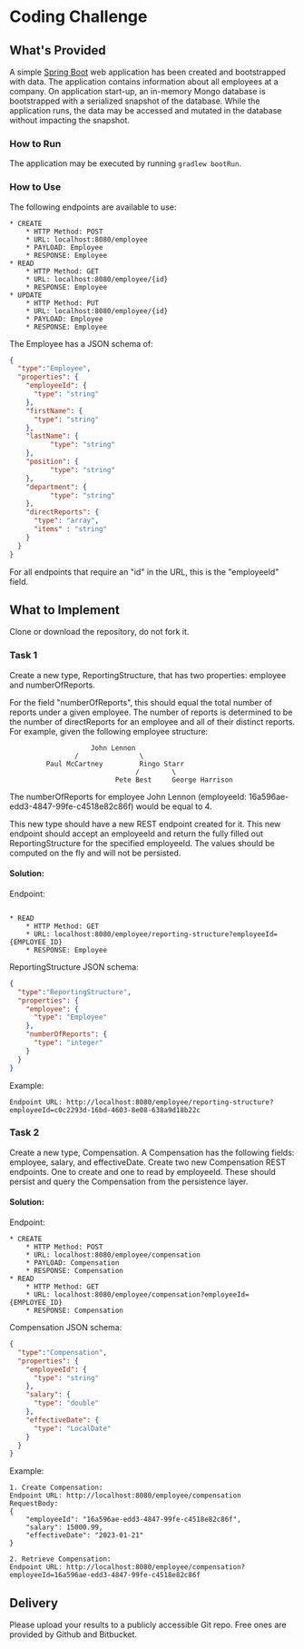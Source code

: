 # Coding Challenge
## What's Provided
A simple [Spring Boot](https://projects.spring.io/spring-boot/) web application has been created and bootstrapped 
with data. The application contains information about all employees at a company. On application start-up, an in-memory 
Mongo database is bootstrapped with a serialized snapshot of the database. While the application runs, the data may be
accessed and mutated in the database without impacting the snapshot.

### How to Run
The application may be executed by running `gradlew bootRun`.

### How to Use
The following endpoints are available to use:
```
* CREATE
    * HTTP Method: POST 
    * URL: localhost:8080/employee
    * PAYLOAD: Employee
    * RESPONSE: Employee
* READ
    * HTTP Method: GET 
    * URL: localhost:8080/employee/{id}
    * RESPONSE: Employee
* UPDATE
    * HTTP Method: PUT 
    * URL: localhost:8080/employee/{id}
    * PAYLOAD: Employee
    * RESPONSE: Employee
```
The Employee has a JSON schema of:
```json
{
  "type":"Employee",
  "properties": {
    "employeeId": {
      "type": "string"
    },
    "firstName": {
      "type": "string"
    },
    "lastName": {
          "type": "string"
    },
    "position": {
          "type": "string"
    },
    "department": {
          "type": "string"
    },
    "directReports": {
      "type": "array",
      "items" : "string"
    }
  }
}
```
For all endpoints that require an "id" in the URL, this is the "employeeId" field.

## What to Implement
Clone or download the repository, do not fork it.

### Task 1
Create a new type, ReportingStructure, that has two properties: employee and numberOfReports.

For the field "numberOfReports", this should equal the total number of reports under a given employee. The number of 
reports is determined to be the number of directReports for an employee and all of their distinct reports. For example, 
given the following employee structure:
```
                    John Lennon
                /               \
         Paul McCartney         Ringo Starr
                               /        \
                          Pete Best     George Harrison
```
The numberOfReports for employee John Lennon (employeeId: 16a596ae-edd3-4847-99fe-c4518e82c86f) would be equal to 4. 

This new type should have a new REST endpoint created for it. This new endpoint should accept an employeeId and return 
the fully filled out ReportingStructure for the specified employeeId. The values should be computed on the fly and will 
not be persisted.

#### Solution:
Endpoint:
```

* READ
    * HTTP Method: GET 
    * URL: localhost:8080/employee/reporting-structure?employeeId={EMPLOYEE_ID}
    * RESPONSE: Employee

```

ReportingStructure JSON schema:
```json
{
  "type":"ReportingStructure",
  "properties": {
    "employee": {
      "type": "Employee"
    },
    "numberOfReports": {
      "type": "integer"
    }
  }
}
```

Example:
```
Endpoint URL: http://localhost:8080/employee/reporting-structure?employeeId=c0c2293d-16bd-4603-8e08-638a9d18b22c

```

### Task 2
Create a new type, Compensation. A Compensation has the following fields: employee, salary, and effectiveDate. Create 
two new Compensation REST endpoints. One to create and one to read by employeeId. These should persist and query the 
Compensation from the persistence layer.


#### Solution:
Endpoint:
```
* CREATE
    * HTTP Method: POST 
    * URL: localhost:8080/employee/compensation
    * PAYLOAD: Compensation
    * RESPONSE: Compensation
* READ
    * HTTP Method: GET 
    * URL: localhost:8080/employee/compensation?employeeId={EMPLOYEE_ID}
    * RESPONSE: Compensation

```

Compensation JSON schema:
```json
{
  "type":"Compensation",
  "properties": {
    "employeeId": {
      "type": "string"
    },
    "salary": {
      "type": "double"
    },
    "effectiveDate": {
      "type": "LocalDate"
    }
  }
}
```

Example:
```
1. Create Compensation:
Endpoint URL: http://localhost:8080/employee/compensation
RequestBody:
{
    "employeeId": "16a596ae-edd3-4847-99fe-c4518e82c86f",
    "salary": 15000.99,
    "effectiveDate": "2023-01-21"
}

2. Retrieve Compensation:
Endpoint URL: http://localhost:8080/employee/compensation?employeeId=16a596ae-edd3-4847-99fe-c4518e82c86f
```

## Delivery
Please upload your results to a publicly accessible Git repo. Free ones are provided by Github and Bitbucket.

